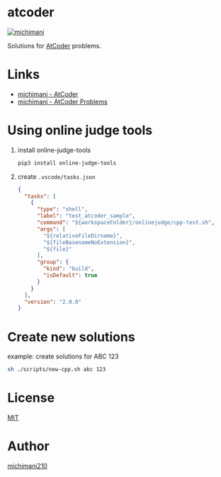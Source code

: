 atcoder
===

[![michimani](https://img.shields.io/endpoint?url=https%3A%2F%2Fatcoder-badges.now.sh%2Fapi%2Fatcoder%2Fjson%2Fmichimani)](https://atcoder.jp/users/michimani)

Solutions for [AtCoder](https://atcoder.jp/) problems.

# Links

- [michimani - AtCoder](https://atcoder.jp/users/michimani)
- [michimani - AtCoder Problems](https://kenkoooo.com/atcoder/#/user/michimani)

# Using online judge tools

1. install online-judge-tools

    ```bash
    pip3 install online-judge-tools
    ```
  
2. create `.vscode/tasks.json`

    ```json
    {
      "tasks": [
        {
          "type": "shell",
          "label": "test_atcoder_sample",
          "command": "${workspaceFolder}/onlinejudge/cpp-test.sh",
          "args": [
            "${relativeFileDirname}",
            "${fileBasenameNoExtension}",
            "${file}"
          ],
          "group": {
            "kind": "build",
            "isDefault": true
          }
        }
      ],
      "version": "2.0.0"
    }
    ```

# Create new solutions

example: create solutions for ABC 123

```bash
sh ./scripts/new-cpp.sh abc 123
```

# License

[MIT](https://github.com/michimani/atcoder/blob/main/LICENSE)

# Author

[michimani210](https://twitter.com/michimani210)

